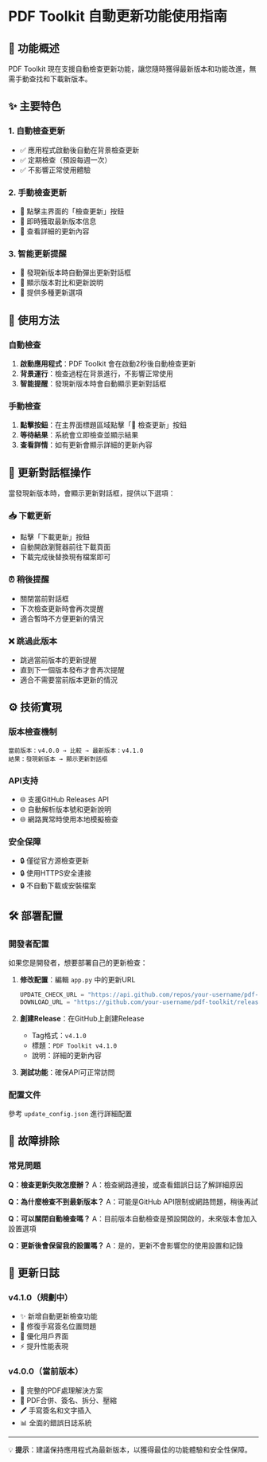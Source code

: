 # PDF Toolkit 自動更新功能使用指南

## 🎯 功能概述

PDF Toolkit 現在支援自動檢查更新功能，讓您隨時獲得最新版本和功能改進，無需手動查找和下載新版本。

## ✨ 主要特色

### 1. 自動檢查更新
- ✅ 應用程式啟動後自動在背景檢查更新
- ✅ 定期檢查（預設每週一次）
- ✅ 不影響正常使用體驗

### 2. 手動檢查更新
- 🔄 點擊主界面的「檢查更新」按鈕
- 🔄 即時獲取最新版本信息
- 🔄 查看詳細的更新內容

### 3. 智能更新提醒
- 📢 發現新版本時自動彈出更新對話框
- 📢 顯示版本對比和更新說明
- 📢 提供多種更新選項

## 🚀 使用方法

### 自動檢查
1. **啟動應用程式**：PDF Toolkit 會在啟動2秒後自動檢查更新
2. **背景運行**：檢查過程在背景進行，不影響正常使用
3. **智能提醒**：發現新版本時會自動顯示更新對話框

### 手動檢查
1. **點擊按鈕**：在主界面標題區域點擊「🔄 檢查更新」按鈕
2. **等待結果**：系統會立即檢查並顯示結果
3. **查看詳情**：如有更新會顯示詳細的更新內容

## 📱 更新對話框操作

當發現新版本時，會顯示更新對話框，提供以下選項：

### 📥 下載更新
- 點擊「下載更新」按鈕
- 自動開啟瀏覽器前往下載頁面
- 下載完成後替換現有檔案即可

### ⏰ 稍後提醒
- 關閉當前對話框
- 下次檢查更新時會再次提醒
- 適合暫時不方便更新的情況

### ❌ 跳過此版本
- 跳過當前版本的更新提醒
- 直到下一個版本發布才會再次提醒
- 適合不需要當前版本更新的情況

## ⚙️ 技術實現

### 版本檢查機制
```
當前版本：v4.0.0 → 比較 → 最新版本：v4.1.0
結果：發現新版本 → 顯示更新對話框
```

### API支持
- 🌐 支援GitHub Releases API
- 🌐 自動解析版本號和更新說明
- 🌐 網路異常時使用本地模擬檢查

### 安全保障
- 🔒 僅從官方源檢查更新
- 🔒 使用HTTPS安全連接
- 🔒 不自動下載或安裝檔案

## 🛠️ 部署配置

### 開發者配置
如果您是開發者，想要部署自己的更新檢查：

1. **修改配置**：編輯 `app.py` 中的更新URL
   ```python
   UPDATE_CHECK_URL = "https://api.github.com/repos/your-username/pdf-toolkit/releases/latest"
   DOWNLOAD_URL = "https://github.com/your-username/pdf-toolkit/releases/latest"
   ```

2. **創建Release**：在GitHub上創建Release
   - Tag格式：`v4.1.0`
   - 標題：`PDF Toolkit v4.1.0`
   - 說明：詳細的更新內容

3. **測試功能**：確保API可正常訪問

### 配置文件
參考 `update_config.json` 進行詳細配置

## 🔧 故障排除

### 常見問題

**Q：檢查更新失敗怎麼辦？**
A：檢查網路連接，或查看錯誤日誌了解詳細原因

**Q：為什麼檢查不到最新版本？**
A：可能是GitHub API限制或網路問題，稍後再試

**Q：可以關閉自動檢查嗎？**
A：目前版本自動檢查是預設開啟的，未來版本會加入設置選項

**Q：更新後會保留我的設置嗎？**
A：是的，更新不會影響您的使用設置和記錄

## 📝 更新日誌

### v4.1.0（規劃中）
- ✨ 新增自動更新檢查功能
- 🔧 修復手寫簽名位置問題
- 🎨 優化用戶界面
- ⚡ 提升性能表現

### v4.0.0（當前版本）
- 🎯 完整的PDF處理解決方案
- 📝 PDF合併、簽名、拆分、壓縮
- 🖊️ 手寫簽名和文字插入
- 📊 全面的錯誤日誌系統

---

💡 **提示**：建議保持應用程式為最新版本，以獲得最佳的功能體驗和安全性保障。
